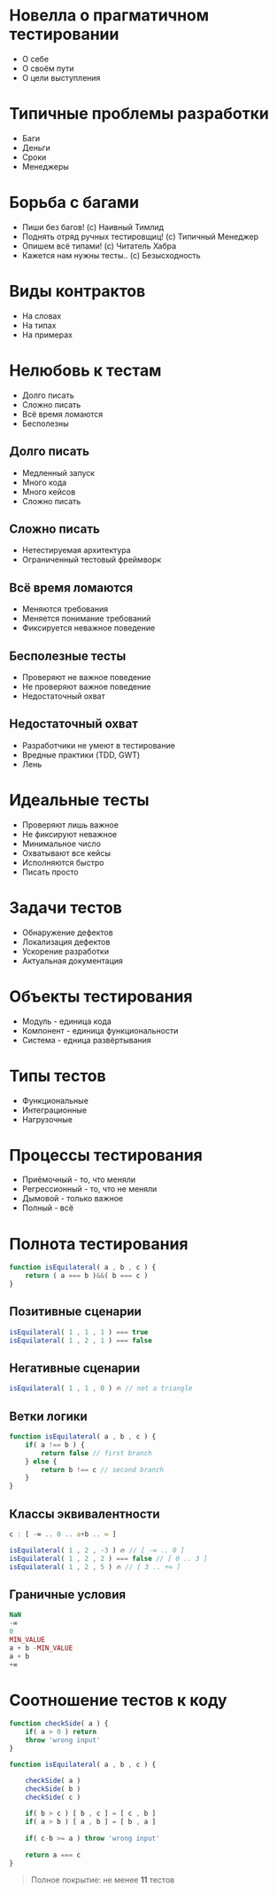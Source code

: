 # Новелла о прагматичном тестировании

- О себе
- О своём пути
- О цели выступления

# Типичные проблемы разработки

- Баги
- Деньги
- Сроки
- Менеджеры

# Борьба с багами

- Пиши без багов! (с) Наивный Тимлид
- Поднять отряд ручных тестировщиц! (c) Типичный Менеджер
- Опишем всё типами! (с) Читатель Хабра
- Кажется нам нужны тесты.. (с) Безысходность

# Виды контрактов

- На словах
- На типах
- На примерах

# Нелюбовь к тестам

- Долго писать
- Сложно писать
- Всё время ломаются
- Бесполезны

## Долго писать

- Медленный запуск
- Много кода
- Много кейсов
- Сложно писать

## Сложно писать

- Нетестируемая архитектура
- Ограниченный тестовый фреймворк

## Всё время ломаются

- Меняются требования
- Меняется понимание требований
- Фиксируется неважное поведение

## Бесполезные тесты

- Проверяют не важное поведение
- Не проверяют важное поведение
- Недостаточный охват

## Недостаточный охват

- Разработчики не умеют в тестирование
- Вредные практики (TDD, GWT)
- Лень

# Идеальные тесты

- Проверяют лишь важное
- Не фиксируют неважное
- Минимальное число
- Охватывают все кейсы
- Исполняются быстро
- Писать просто

# Задачи тестов

- Обнаружение дефектов
- Локализация дефектов
- Ускорение разработки
- Актуальная документация

# Объекты тестирования

- Модуль - единица кода
- Компонент - единица функциональности
- Система - едница развёртывания

# Типы тестов

- Функциональные
- Интеграционные
- Нагрузочные

# Процессы тестирования

- Приёмочный - то, что меняли
- Регрессионный - то, что не меняли
- Дымовой - только важное
- Полный - всё

# Полнота тестирования

```typescript
function isEquilateral( a , b , c ) {
    return ( a === b )&&( b === c )
}
```

## Позитивные сценарии

```typescript
isEquilateral( 1 , 1 , 1 ) === true
isEquilateral( 1 , 2 , 1 ) === false
```

## Негативные сценарии

```typescript
isEquilateral( 1 , 1 , 0 ) 🔥 // not a triangle
```

## Ветки логики

```typescript
function isEquilateral( a , b , c ) {
    if( a !== b ) {
        return false // first branch
    } else {
        return b !== c // second branch
    }
}
```

## Классы эквивалентности

```typescript
c : [ -∞ .. 0 .. a+b .. ∞ ]
```

```typescript
isEquilateral( 1 , 2 , -3 ) 🔥 // [ -∞ .. 0 ]
isEquilateral( 1 , 2 , 2 ) === false // [ 0 .. 3 ]
isEquilateral( 1 , 2 , 5 ) 🔥 // [ 3 .. +∞ ]
```

## Граничные условия

```typescript
NaN
-∞
0
MIN_VALUE
a + b -MIN_VALUE
a + b
+∞
```

# Соотношение тестов к коду

```typescript
function checkSide( a ) {
    if( a > 0 ) return
    throw 'wrong input'
}

function isEquilateral( a , b , c ) {

    checkSide( a )
    checkSide( b )
    checkSide( c )
    
    if( b > c ) [ b , c ] = [ c , b ]
    if( a > b ) [ a , b ] = [ b , a ]
    
    if( c-b >= a ) throw 'wrong input'
    
    return a === c
}
```

> Полное покрытие: не менее **11** тестов
